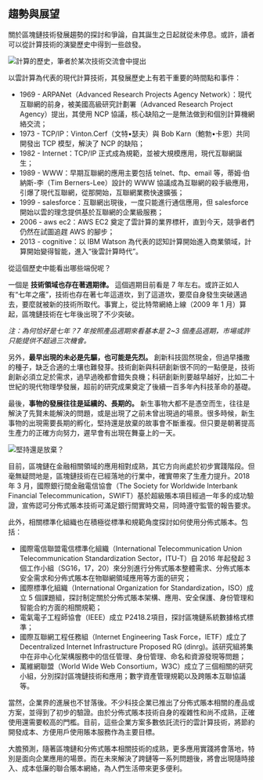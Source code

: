 ## 趨勢與展望

關於區塊鏈技術發展趨勢的探討和爭論，自其誕生之日起就從未停息。或許，讀者可以從計算技術的演變歷史中得到一些啟發。

![計算的歷史，筆者於某次技術交流會中提出](_images/computing_history.png)

以雲計算為代表的現代計算技術，其發展歷史上有若干重要的時間點和事件：

* 1969 - ARPANet（Advanced Research Projects Agency Network）：現代互聯網的前身，被美國高級研究計劃署（Advanced Research Project Agency）提出，其使用 NCP 協議，核心缺陷之一是無法做到和個別計算機網絡交流；
* 1973 - TCP/IP：Vinton.Cerf（文特•瑟夫）與 Bob Karn（鮑勃•卡恩）共同開發出 TCP 模型，解決了 NCP 的缺陷；
* 1982 - Internet：TCP/IP 正式成為規範，並被大規模應用，現代互聯網誕生；
* 1989 - WWW：早期互聯網的應用主要包括 telnet、ftp、email 等，蒂姆·伯納斯-李（Tim Berners-Lee）設計的 WWW 協議成為互聯網的殺手級應用，引爆了現代互聯網，從那開始，互聯網業務快速擴張；
* 1999 - salesforce：互聯網出現後，一度只能進行通信應用，但 salesforce 開始以雲的理念提供基於互聯網的企業級服務；
* 2006 - aws ec2：AWS EC2 奠定了雲計算的業界標杆，直到今天，競爭者們仍然在試圖追趕 AWS 的腳步；
* 2013 - cognitive：以 IBM Watson 為代表的認知計算開始進入商業領域，計算開始變得智能，進入“後雲計算時代”。

從這個歷史中能看出哪些端倪呢？

一個是 **技術領域也存在著週期律。** 這個週期目前看是 7 年左右。或許正如人有“七年之癢”，技術也存在著七年這道坎，到了這道坎，要麼自身發生突破邁過去，要麼就被新的技術所取代。事實上，從比特幣網絡上線（2009 年 1 月）算起，區塊鏈技術在七年後出現了不少突破。

*注：為何恰好是七年？7 年按照產品週期來看基本是 2~3 個產品週期，市場或許只能提供不超過三次機會。*

另外，**最早出現的未必是先驅，也可能是先烈。** 創新科技固然現金，但過早播撒的種子，缺乏合適的土壤也難發芽。技術創新與科研創新很不同的一點便是，技術創新必須立足於需求，過早過晚都會錯失良機；科研創新則要越早越好，比如二十世紀的現代物理學發展，超前的研究成果奠定了後續一百多年內科技革命的基礎。

最後，**事物的發展往往是延續的、長期的。** 新生事物大都不是憑空而生，往往是解決了先賢未能解決的問題，或是出現了之前未曾出現過的場景。很多時候，新生事物的出現需要長期的孵化，堅持還是放棄的故事會不斷重複。但只要是朝著提高生產力的正確方向努力，遲早會有出現在舞臺上的一天。

![堅持還是放棄？](_images/near_dream.png)

目前，區塊鏈在金融相關領域的應用相對成熟，其它方向尚處於初步實踐階段。但毫無疑問地是，區塊鏈技術在已經落地的行業中，確實帶來了生產力提升。2018 年 3 月，國際銀行間金融電信協會（The Society for Worldwide Interbank Financial Telecommunication，SWIFT）基於超級賬本項目經過一年多的成功驗證，宣佈認可分佈式賬本技術可滿足銀行間實時交易，同時遵守監管的報告要求。

此外，相關標準化組織也在積極從標準和規範角度探討如何使用分佈式賬本。包括：

* 國際電信聯盟電信標準化組織（International Telecommunication Union Telecommunication Standardization Sector，ITU-T）自 2016 年起發起 3 個工作小組（SG16，17，20）來分別進行分佈式賬本整體需求、分佈式賬本安全需求和分佈式賬本在物聯網領域應用等方面的研究；
* 國際標準化組織（International Organization for Standardization，ISO）成立 5 個課題組，探討制定關於分佈式賬本架構、應用、安全保護、身份管理和智能合約方面的相關規範；
* 電氣電子工程師協會（IEEE）成立 P2418.2項目，探討區塊鏈系統數據格式標準；
* 國際互聯網工程任務組（Internet Engineering Task Force，IETF）成立了 Decentralized Internet Infrastructure Proposed RG (dinrg)。該研究組將集中在非中心化架構服務中的信任管理、身份管理、命名和資源發現等問題；
* 萬維網聯盟（World Wide Web Consortium，W3C）成立了三個相關的研究小組，分別探討區塊鏈技術和應用；數字資產管理規範以及跨賬本互聯協議等。

當然，企業界的進展也不甘落後。不少科技企業已推出了分佈式賬本相關的產品或方案，並得到了初步的驗證。由於分佈式賬本技術自身的複雜性和尚不成熟，正確使用還需要較高的門檻。目前，這些企業方案多數依託流行的雲計算技術，將節約開發成本、方便用戶使用賬本服務作為主要目標。

大膽預測，隨著區塊鏈和分佈式賬本相關技術的成熟，更多應用實踐將會落地，特別是面向企業應用的場景。而在未來解決了跨鏈等一系列問題後，將會出現隨時接入、成本低廉的聯合賬本網絡，為人們生活帶來更多便利。
